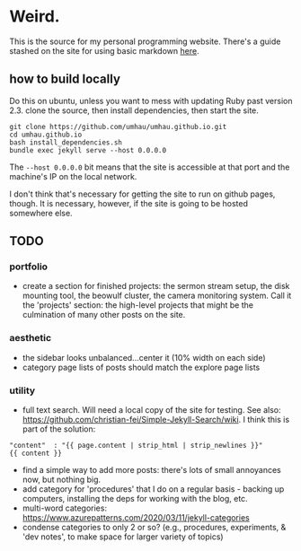 # Weird.

This is the source for my personal programming website.  There's a guide stashed on the site for using basic markdown [here](/markdown_guide.md). 

## how to build locally

Do this on ubuntu, unless you want to mess with updating Ruby past version 2.3. clone the source, then install dependencies, then start the site.

```
git clone https://github.com/umhau/umhau.github.io.git
cd umhau.github.io
bash install_dependencies.sh
bundle exec jekyll serve --host 0.0.0.0
```

The `--host 0.0.0.0` bit means that the site is accessible at that port and the machine's IP on the local network.

I don't think that's necessary for getting the site to run on github pages, though.  It is necessary, however, if the site is going to be hosted somewhere else.

## TODO

### portfolio

* create a section for finished projects: the sermon stream setup, the disk mounting tool, the beowulf cluster, the camera monitoring system. Call it the 'projects' section: the high-level projects that might be the culmination of many other posts on the site.

### aesthetic

* the sidebar looks unbalanced...center it (10% width on each side)
* category page lists of posts should match the explore page lists

### utility

* full text search.  Will need a local copy of the site for testing. See also: https://github.com/christian-fei/Simple-Jekyll-Search/wiki.  I think this is part of the solution:

```
"content"  : "{{ page.content | strip_html | strip_newlines }}"
{{ content }}
```

* find a simple way to add more posts: there's lots of small annoyances now, but nothing big.
* add category for 'procedures' that I do on a regular basis - backing up computers, installing the deps for working with the blog, etc. 
* multi-word categories: https://www.azurepatterns.com/2020/03/11/jekyll-categories
* condense categories to only 2 or so? (e.g., procedures, experiments, & 'dev notes', to make space for larger variety of topics)
